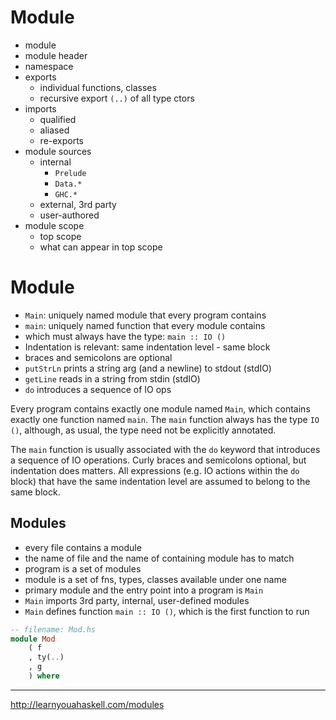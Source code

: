 # Module

- module
- module header
- namespace
- exports
  - individual functions, classes
  - recursive export `(..)` of all type ctors
- imports
  - qualified
  - aliased
  - re-exports
- module sources
  - internal
    - `Prelude`
    - `Data.*`
    - `GHC.*`
  - external, 3rd party
  - user-authored
- module scope
  - top scope
  - what can appear in top scope


# Module

- `Main`: uniquely named module that every program contains
- `main`: uniquely named function that every module contains
- which must always have the type: `main :: IO ()`
- Indentation is relevant: same indentation level - same block
- braces and semicolons are optional
- `putStrLn` prints a string arg (and a newline) to stdout (stdIO)
- `getLine` reads in a string from stdin (stdIO)
- `do` introduces a sequence of IO ops


Every program contains exactly one module named `Main`, which contains exactly one function named `main`. The `main` function always has the type `IO ()`, although, as usual, the type need not be explicitly annotated.

The `main` function is usually associated with the `do` keyword that introduces a sequence of IO operations. Curly braces and semicolons optional, but indentation does matters. All expressions (e.g. IO actions within the `do` block) that have the same indentation level are assumed to belong to the same block.


## Modules

- every file contains a module
- the name of file and the name of containing module has to match
- program is a set of modules
- module is a set of fns, types, classes available under one name
- primary module and the entry point into a program is `Main`
- `Main` imports 3rd party, internal, user-defined modules
- `Main` defines function `main :: IO ()`, which is the first function to run


```hs
-- filename: Mod.hs
module Mod
    ( f
    , ty(..)
    , g
    ) where
```


---
http://learnyouahaskell.com/modules
